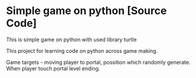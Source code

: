 # Simple game on python [Source Code]
 This is simple game on python with used library turtle


This project for learning code on python across game making.

Game targets - moving player to portal, possition which randomly generate. When player touch portal level ending.
